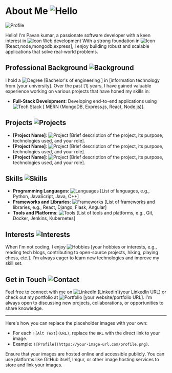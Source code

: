 # About Me ![Hello](https://via.placeholder.com/20x20)

![Profile](https://via.placeholder.com/150x150)

Hello! I'm Pavan kumar, a passionate software developer with a keen interest in ![Icon](https://via.placeholder.com/15x15) Web development With a strong foundation in ![Icon](https://via.placeholder.com/15x15) [React,node,mongodb,express], I enjoy building robust and scalable applications that solve real-world problems.

## Professional Background ![Background](https://via.placeholder.com/20x20)

I hold a ![Degree](https://via.placeholder.com/15x15) [Bachelor's of engineering ] in [information technology from [your university]. Over the past [1] years, I have gained valuable experience working on various projects that have honed my skills in:

- **Full-Stack Development**: Developing end-to-end applications using ![Tech Stack](https://via.placeholder.com/15x15) [ MERN (MongoDB, Express.js, React, Node.js)].

## Projects ![Projects](https://via.placeholder.com/20x20)

- **[Project Name]**: ![Project](https://via.placeholder.com/15x15) [Brief description of the project, its purpose, technologies used, and your role].
- **[Project Name]**: ![Project](https://via.placeholder.com/15x15) [Brief description of the project, its purpose, technologies used, and your role].
- **[Project Name]**: ![Project](https://via.placeholder.com/15x15) [Brief description of the project, its purpose, technologies used, and your role].

## Skills ![Skills](https://via.placeholder.com/20x20)

- **Programming Languages**: ![Languages](https://via.placeholder.com/15x15) [List of languages, e.g., Python, JavaScript, Java, C++]
- **Frameworks and Libraries**: ![Frameworks](https://via.placeholder.com/15x15) [List of frameworks and libraries, e.g., React, Django, Flask, Angular]
- **Tools and Platforms**: ![Tools](https://via.placeholder.com/15x15) [List of tools and platforms, e.g., Git, Docker, Jenkins, Kubernetes]

## Interests ![Interests](https://via.placeholder.com/20x20)

When I'm not coding, I enjoy ![Hobbies](https://via.placeholder.com/15x15) [your hobbies or interests, e.g., reading tech blogs, contributing to open-source projects, hiking, playing chess, etc.]. I'm always eager to learn new technologies and improve my skill set.

## Get in Touch ![Contact](https://via.placeholder.com/20x20)

Feel free to connect with me on ![LinkedIn](https://via.placeholder.com/15x15) [LinkedIn](your LinkedIn URL) or check out my portfolio at ![Portfolio](https://via.placeholder.com/15x15) [your website/portfolio URL]. I'm always open to discussing new projects, collaborations, or opportunities to share knowledge.

---

Here's how you can replace the placeholder images with your own:

- For each `![Alt Text](URL)`, replace the `URL` with the direct link to your image.
- Example: `![Profile](https://your-image-url.com/profile.png)`.

Ensure that your images are hosted online and accessible publicly. You can use platforms like GitHub itself, Imgur, or other image hosting services to store and link your images.
